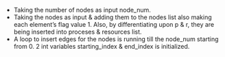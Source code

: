 * Taking the number of nodes as input node_num.
* Taking the nodes as input & adding them to the nodes list also making each element’s flag value 1. Also, by differentiating upon p & r, they are being inserted into proceses & resources list.
* A loop to insert edges for the nodes is running till the node_num starting from 0. 2 int variables starting_index & end_index is initialized.       

